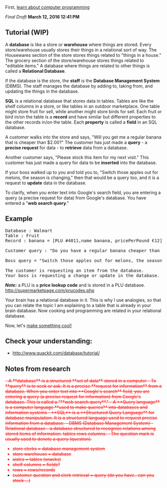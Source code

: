 First, [learn about computer programming](https://github.com/TutorialDoctor/Software_Development)

*Final Draft* **March 12, 2016 12:41 PM**

## Tutorial (WIP)
A **database** is like a store or **warehouse** where things are stored. Every store/warehouse usually stores their things in a relational sort of way. The Housewares section of the store stores things related to "things in a house." The grocery section of the store/warehouse stores things related to "editable items." A database where things are related to other things is called a **Relational Database**.

If the database is the store, the **staff** is the **Database Management System** (DBMS). The staff manages the database by adding to, taking from, and updating the things in the database.

**SQL** is a relational database that stores data in tables. Tables are like the shelf columns in a store, or like tables in an outdoor marketplace. One table might store fruit for sell, while another might store birds for sell. Each fruit or bird in/on the table is a **record** and have similar but different properties to the other records in/on the table. Each **property** is called a **field** in an SQL database.

A customer walks into the store and says, "Will you get me a regular banana that is cheaper than $2.00?" The customer has just made a **query** - a **precise request** for data - to **retrieve** data from a database.

Another customer says, "Please stock this item for my next visit." This customer has just made a query for data to be **inserted** into the database.

If your boss walked up to you and told you to, "Switch those apples out for melons, the season is changing," then that would be a query too, and it is a request to **update** data in the database.

To clarify, when you enter text into Google's search field, you are entering a query (a precise request for data) from Google's database. You have entered a "**web search query**."

## Example
<pre>
Database : Walmart
Table : Fruit
Record : banana = [PLU #4011,name banana, pricePerPound €12]

Customer query : "Do you have a regular banana cheaper than €12?"

Boss query = "Switch those apples out for melons, the season is changing."

The customer is requesting an item from the database.
Your boss is requesting a change or update in the database.
</pre>

***Note:*** a PLU is a **price lookup code** and is stored in a PLU database.
http://supermarketpage.com/prucodes.php

Your brain has a relational database in it. This is why I use analogies, so that you can relate the topic I am explaining to a table that is already in your brain database. Now cooking and programming are related in your relational database.


Now, let's [make something cool!](https://github.com/TutorialDoctor/Pythonista-Projects/tree/master/Projects/UI/Password%20Database)

## Check your understanding:
- http://www.quackit.com/database/tutorial/



## Notes from research
<strike style=color:red>
- A **database** is a structured **set of data** stored in a computer 
- To **query** is to seek or ask. It is a precise **request for information** from a database. When you enter text into **Google's search** field, you are entering a query (a precise request for information)  from Google's database. This is called a "**web search query**."
- A **Query language** is a computer language **used to make queries** into databases and information systems
- **SQL** is a **Structured Query Language**  for database manipulation. It is a structured language used to request precise information from a database. 
- DBMS (Database Management  System)
- Relational database - a database structured to recognize relations among stored items of information. tables rows columns.
- The question mark is usually used to denote a query (question).

- store clerks = database management system 
- store warehouse  = database 
- aisles = tables (snacks)
- shelf columns = fields?
- rows = rows/records 
- customer question and clerk retrieval = query (do you have.. can you stock ...)</strike>


